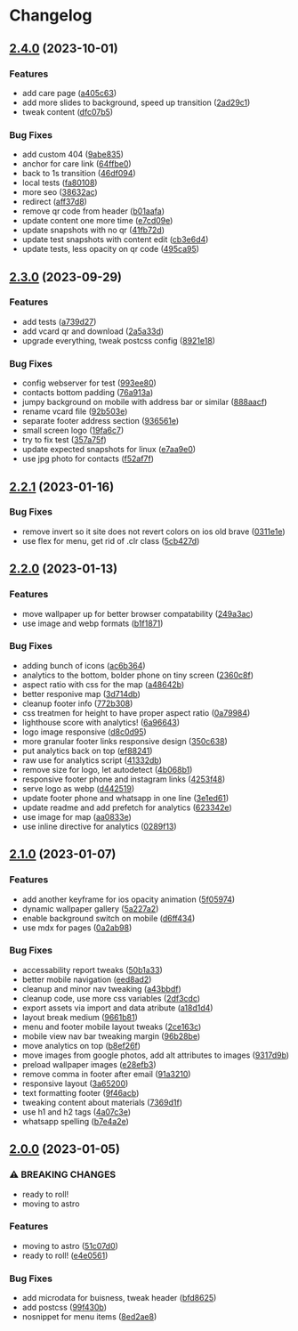 # Changelog

## [2.4.0](https://github.com/dmi3y/veronamebel/compare/v2.3.0...v2.4.0) (2023-10-01)


### Features

* add care page ([a405c63](https://github.com/dmi3y/veronamebel/commit/a405c638eacd03f2b17b6b5b8036fc939714b914))
* add more slides to background, speed up transition ([2ad29c1](https://github.com/dmi3y/veronamebel/commit/2ad29c1293fe2f04019ade60b9e4f69ceaaebd6a))
* tweak content ([dfc07b5](https://github.com/dmi3y/veronamebel/commit/dfc07b54e12cae2f39c25601f69f43bfa4fecfe3))


### Bug Fixes

* add custom 404 ([9abe835](https://github.com/dmi3y/veronamebel/commit/9abe83555d67efc9a9c87939b67431f33c5905da))
* anchor for care link ([64ffbe0](https://github.com/dmi3y/veronamebel/commit/64ffbe08019ac34d0151aeecb3e0405ccfb6b72b))
* back to 1s transition ([46df094](https://github.com/dmi3y/veronamebel/commit/46df0945e1b7c8492110f719d45c8eee7938bfab))
* local tests ([fa80108](https://github.com/dmi3y/veronamebel/commit/fa8010806c9ef017e2389f57dd68d012a5d1b32c))
* more seo ([38632ac](https://github.com/dmi3y/veronamebel/commit/38632acd402b187a2b44d1f18a811e12c95b285b))
* redirect ([aff37d8](https://github.com/dmi3y/veronamebel/commit/aff37d8e87b8d7793e7dafd830453550b3d1c3ba))
* remove qr code from header ([b01aafa](https://github.com/dmi3y/veronamebel/commit/b01aafad2c15ce5e8bd27afcd8db9a64b7bf4620))
* update content one more time ([e7cd09e](https://github.com/dmi3y/veronamebel/commit/e7cd09e98f0e000a857cd7e9857bc168caf977c4))
* update snapshots with no qr ([41fb72d](https://github.com/dmi3y/veronamebel/commit/41fb72d25268505970010c13b492bec780ce8ee4))
* update test snapshots with content edit ([cb3e6d4](https://github.com/dmi3y/veronamebel/commit/cb3e6d448bf2cac972a02d3f672b884db3ce7bdc))
* update tests, less opacity on qr code ([495ca95](https://github.com/dmi3y/veronamebel/commit/495ca95c4473e094dbf2daee484d72569e7578db))

## [2.3.0](https://github.com/dmi3y/veronamebel/compare/v2.2.1...v2.3.0) (2023-09-29)


### Features

* add tests ([a739d27](https://github.com/dmi3y/veronamebel/commit/a739d27fb91ed565f9cfa182e95616640bd4e64a))
* add vcard qr and download ([2a5a33d](https://github.com/dmi3y/veronamebel/commit/2a5a33d029033dd56d07cbdc347a09cc7b2b1cce))
* upgrade everything, tweak postcss config ([8921e18](https://github.com/dmi3y/veronamebel/commit/8921e18f85ecaff367e59a7940b4a6010448126b))


### Bug Fixes

* config webserver for test ([993ee80](https://github.com/dmi3y/veronamebel/commit/993ee802f8d40d3863e1290b2c5e0a385e92a09a))
* contacts bottom padding ([76a913a](https://github.com/dmi3y/veronamebel/commit/76a913a7a26245ad666ed34e022e3d51d882b653))
* jumpy background on mobile with address bar or similar ([888aacf](https://github.com/dmi3y/veronamebel/commit/888aacfda8d4edf2c6bb9594e0039f2037e8f0f9))
* rename vcard file ([92b503e](https://github.com/dmi3y/veronamebel/commit/92b503e7b71514605d1d9bc6ce380646a4b659af))
* separate footer address section ([936561e](https://github.com/dmi3y/veronamebel/commit/936561e163afe7021299ba3573b134ad990569ec))
* small screen logo ([19fa6c7](https://github.com/dmi3y/veronamebel/commit/19fa6c73235bcb334284c721c3f75f22e393a338))
* try to fix test ([357a75f](https://github.com/dmi3y/veronamebel/commit/357a75f60f63b621f0d90ec7d42cf95cc1461065))
* update expected snapshots for linux ([e7aa9e0](https://github.com/dmi3y/veronamebel/commit/e7aa9e070819907061f4bfb7aa771be5d3caf0da))
* use jpg photo for contacts ([f52af7f](https://github.com/dmi3y/veronamebel/commit/f52af7ffc4d4f702c3501d6b3af7fef0b54f0737))

## [2.2.1](https://github.com/dmi3y/veronamebel/compare/v2.2.0...v2.2.1) (2023-01-16)


### Bug Fixes

* remove invert  so it site does not revert colors on ios old brave ([0311e1e](https://github.com/dmi3y/veronamebel/commit/0311e1e161c99eb28cb2728c1ba02e0818047b32))
* use flex for menu, get rid of .clr class ([5cb427d](https://github.com/dmi3y/veronamebel/commit/5cb427d2e06d76d3ae4d435a883de01218439428))

## [2.2.0](https://github.com/dmi3y/veronamebel/compare/v2.1.0...v2.2.0) (2023-01-13)


### Features

* move wallpaper up for better browser compatability ([249a3ac](https://github.com/dmi3y/veronamebel/commit/249a3ac7de7f8419ee76d0268f4f9fd19e9d1e62))
* use image and webp formats ([b1f1871](https://github.com/dmi3y/veronamebel/commit/b1f1871f6b99060f10004eb672022f4131517e0f))


### Bug Fixes

* adding bunch of icons ([ac6b364](https://github.com/dmi3y/veronamebel/commit/ac6b364c175faef1c776c38c5be02cf7e0006c2a))
* analytics to the bottom, bolder phone on tiny screen ([2360c8f](https://github.com/dmi3y/veronamebel/commit/2360c8ff1824c21009cabe4d3ec9a4b589d0869c))
* aspect ratio with css for the map ([a48642b](https://github.com/dmi3y/veronamebel/commit/a48642bf23a19ba9c45de9f040859fddb63bc20a))
* better responive map ([3d714db](https://github.com/dmi3y/veronamebel/commit/3d714dbb8dd7c3b7094f1a0eaad3091471ce8626))
* cleanup footer info ([772b308](https://github.com/dmi3y/veronamebel/commit/772b30805ff0f5c263b4ce1ddd4d379fdd4af135))
* css treatmen for height to have proper aspect ratio ([0a79984](https://github.com/dmi3y/veronamebel/commit/0a7998450f7b3f86f76d13ac5344b315c8528e3f))
* lighthouse score with analytics! ([6a96643](https://github.com/dmi3y/veronamebel/commit/6a966430f29f939fdfec8559f49e45d34c29952d))
* logo image responsive ([d8c0d95](https://github.com/dmi3y/veronamebel/commit/d8c0d956de5b44d6a66809ab6accff6d4cff9292))
* more granular footer links responsive design ([350c638](https://github.com/dmi3y/veronamebel/commit/350c63838dd8324c6b09e86e7e7536dfa05ab956))
* put analytics back on top ([ef88241](https://github.com/dmi3y/veronamebel/commit/ef88241abc70da2f8530451967c484c5c3327ed8))
* raw use for analytics script ([41332db](https://github.com/dmi3y/veronamebel/commit/41332db23a6221b01ee43129c4727d0b7ceab33a))
* remove size for logo, let autodetect ([4b068b1](https://github.com/dmi3y/veronamebel/commit/4b068b13f8953d5e0d9b947a01fd98dacc89e061))
* responsive footer phone and instagram links ([4253f48](https://github.com/dmi3y/veronamebel/commit/4253f48436dd42c396c0ebe53f129c9e69b2da9e))
* serve logo as webp ([d442519](https://github.com/dmi3y/veronamebel/commit/d4425191a02ba231a64a85a911e48a154db9425f))
* update footer phone and whatsapp in one line ([3e1ed61](https://github.com/dmi3y/veronamebel/commit/3e1ed61d808eae826c28ea2fdcd88071516a27c2))
* update readme and add prefetch for analytics ([623342e](https://github.com/dmi3y/veronamebel/commit/623342edd319646a4cfc34b058c943910b1e30c9))
* use image for map ([aa0833e](https://github.com/dmi3y/veronamebel/commit/aa0833e2aec5599f8706ae4b0243fec7eb56769a))
* use inline directive for analytics ([0289f13](https://github.com/dmi3y/veronamebel/commit/0289f134fa4d4f092c587fba7d2d8536ae0086e6))

## [2.1.0](https://github.com/dmi3y/veronamebel/compare/v2.0.0...v2.1.0) (2023-01-07)


### Features

* add another keyframe for ios opacity animation ([5f05974](https://github.com/dmi3y/veronamebel/commit/5f05974a5617597c400f62e14c80eb16410c9ba5))
* dynamic wallpaper gallery ([5a227a2](https://github.com/dmi3y/veronamebel/commit/5a227a26ebfba134635e3e4cff3832c0b5400823))
* enable background switch on mobile ([d6ff434](https://github.com/dmi3y/veronamebel/commit/d6ff4341cf58373322b6b26fe15d364cbc877661))
* use mdx for pages ([0a2ab98](https://github.com/dmi3y/veronamebel/commit/0a2ab981082fcd3fe95777efad8f637ce062c225))


### Bug Fixes

* accessability report tweaks ([50b1a33](https://github.com/dmi3y/veronamebel/commit/50b1a33d38dae97e6d075aa95286e39eed0c32ef))
* better mobile navigation ([eed8ad2](https://github.com/dmi3y/veronamebel/commit/eed8ad24d6073baf9d0e8491b82e6681790f1132))
* cleanup and minor nav tweaking ([a43bbdf](https://github.com/dmi3y/veronamebel/commit/a43bbdfbed9b62485fc071a0b0a06d463a269651))
* cleanup code, use more css variables ([2df3cdc](https://github.com/dmi3y/veronamebel/commit/2df3cdc6f5bd7f1858602f0f9891a5f5dc64757f))
* export assets via import and data atribute ([a18d1d4](https://github.com/dmi3y/veronamebel/commit/a18d1d456fb8991fdd391f70a4498770374417cf))
* layout break medium ([9661b81](https://github.com/dmi3y/veronamebel/commit/9661b81dfe52b76a41247a26f67052b44316adcf))
* menu and footer mobile layout tweaks ([2ce163c](https://github.com/dmi3y/veronamebel/commit/2ce163cd5a6b14cc8436ff8b1accaa04899ae42f))
* mobile view nav bar tweaking margin ([96b28be](https://github.com/dmi3y/veronamebel/commit/96b28be598db1f4dc2243515249978976f55b508))
* move analytics on top ([b8ef26f](https://github.com/dmi3y/veronamebel/commit/b8ef26f2dbccc190cfa8cdb5f14c4246dd498659))
* move images from google photos, add alt attributes to images ([9317d9b](https://github.com/dmi3y/veronamebel/commit/9317d9bbac094e4434565a8405a58a2fb4094539))
* preload wallpaper images ([e28efb3](https://github.com/dmi3y/veronamebel/commit/e28efb33598832bee9f53173d1e59810a46ee52f))
* remove comma in footer after email ([91a3210](https://github.com/dmi3y/veronamebel/commit/91a32103542a5ebd124367ff2c863206bd227a64))
* responsive layout ([3a65200](https://github.com/dmi3y/veronamebel/commit/3a652009396847c0f434e99fe280e7baa92cc7b0))
* text formatting footer ([9f46acb](https://github.com/dmi3y/veronamebel/commit/9f46acb3fbed98aac9a77b3b8f817db25bb5cf0c))
* tweaking content about materials ([7369d1f](https://github.com/dmi3y/veronamebel/commit/7369d1f7f1ac4d7468eeac700d117b932f4a42a0))
* use h1 and h2 tags ([4a07c3e](https://github.com/dmi3y/veronamebel/commit/4a07c3ebd8aa01ede464b3bebbdf9e0f3e119fd8))
* whatsapp spelling ([b7e4a2e](https://github.com/dmi3y/veronamebel/commit/b7e4a2e59980622ad560768aadbb427df6ce7142))

## [2.0.0](https://github.com/dmi3y/veronamebel/compare/v1.0.0...v2.0.0) (2023-01-05)


### ⚠ BREAKING CHANGES

* ready to roll!
* moving to astro

### Features

* moving to astro ([51c07d0](https://github.com/dmi3y/veronamebel/commit/51c07d083b2bdc9ce4ab42d7b4c8bb18a593962b))
* ready to roll! ([e4e0561](https://github.com/dmi3y/veronamebel/commit/e4e0561b11392e044ce0488c7496f1b66438da3f))


### Bug Fixes

* add microdata for buisness, tweak header ([bfd8625](https://github.com/dmi3y/veronamebel/commit/bfd862519970358cbde425b7987b7098c5865d60))
* add postcss ([99f430b](https://github.com/dmi3y/veronamebel/commit/99f430ba73bfb2da4e605a9c2cd80aa6bea604f1))
* nosnippet for menu items ([8ed2ae8](https://github.com/dmi3y/veronamebel/commit/8ed2ae8417f831440381328db8fbf41749897798))
